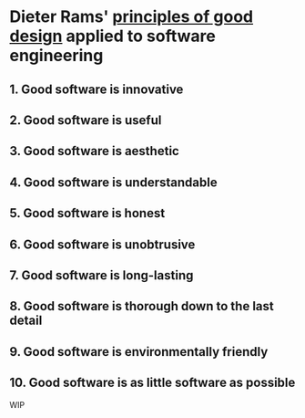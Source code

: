# Dieter Rams' [principles of good design](https://ifworlddesignguide.com/design-specials/dieter-rams-10-principles-for-good-design) applied to software engineering

## 1. Good software is innovative

## 2. Good software is useful

## 3. Good software is aesthetic

## 4. Good software is understandable

## 5. Good software is honest

## 6. Good software is unobtrusive

## 7. Good software is long-lasting

## 8. Good software is thorough down to the last detail

## 9. Good software is environmentally friendly

## 10. Good software is as little software as possible

WIP
